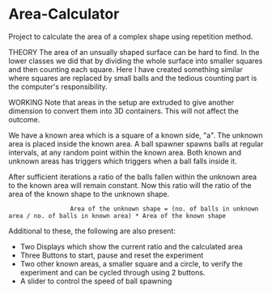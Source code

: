 # Area-Calculator
Project to calculate the area of a complex shape using repetition method.

THEORY
The area of an unsually shaped surface can be hard to find. In the lower classes we did that by dividing the whole surface into smaller squares and then counting each square. Here I have created something similar where squares are replaced by small balls and the tedious counting part is the computer's responsibility.

WORKING
Note that areas in the setup are extruded to give another dimension to convert them into 3D containers. This will not affect the outcome.

We have a known area which is a square of a known side, "a". The unknown area is placed inside the known area. A ball spawner spawns balls at regular intervals, at any random point within the known area. Both known and unknown areas has triggers which triggers when a ball falls inside it.

After sufficient iterations a ratio of the balls fallen within the unknown area to the known area will remain constant. Now this ratio will the ratio of the area of the known shape to the unknown shape. 
                      
                     Area of the unknown shape = (no. of balls in unknown area / no. of balls in known area) * Area of the known shape

Additional to these, the following are also present:
- Two Displays which show the current ratio and the calculated area 
- Three Buttons to start, pause and reset the experiment
- Two other known areas, a smaller square and a circle, to verify the experiment and can be cycled through using 2 buttons. 
- A slider to control the speed of ball spawning

